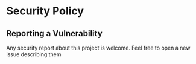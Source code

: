 # Security Policy

## Reporting a Vulnerability

Any security report about this project is welcome. Feel free to open a new issue describing them
